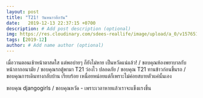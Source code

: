 ```yaml
---
layout: post
title: "T21! วันหนาวอีกวัน"
date:   2019-12-13 22:37:15 +0700
description: # Add post description (optional)
img: https://res.cloudinary.com/sdees-reallife/image/upload/a_0/v1576511291/line_1576113281065.jpg # Add image post (optional)
tags: [2019-12]
author: # Add name author (optional)
---
```

เมื่อวานตอนเช้าหน้าตาสดใส แต่พอบ่ายๆ ก็ยังไม่หาย เป็นหวัดแน่แล้ว! / ขอบคุณห้องพยาบาลกับหน้ากากอนามัย / ขอบคุณรถตู้พามา T21 ว่องไว ปลอดภัย / ขอบคุณ T21 ทานข้าวก่อนขึ้นรถ / ขอบคุณการเดินทางกลับบ้าน เรียบร้อย เหนื่อยหน่อยแต่ก็เพราะไม่ค่อยสบายตัวแค่นั้นเอง

<i class="fa fa-child" style="color:plum"></i>

ขอบคุณ djangogirls / ขอบคุณหวัด - เพราะเวลาหายแล้วเราจะแข็งแรงขึ้น

